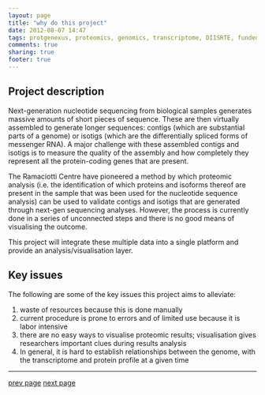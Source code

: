 ```yaml
---
layout: page
title: "why do this project"
date: 2012-08-07 14:47
tags: protgenexus, proteomics, genomics, transcriptome, DIISRTE, fundedByAustralianNationalDataService, andsApps, ap11, andsProjectDescription, andsContext, andsAims, andsObjectives
comments: true
sharing: true
footer: true
---
```


## Project description

Next-generation nucleotide sequencing from biological samples generates massive amounts of short pieces of sequence. 
These are then virtually assembled to generate longer sequences: contigs (which are substantial parts of a genome) or isotigs 
(which are the differentially spliced forms of messenger RNA). A major challenge with these assembled contigs and isotigs 
is to measure the quality of the assembly and how completely they represent all the protein-coding genes that are present. 

The Ramaciotti Centre have pioneered a method by which proteomic analysis (i.e. the identification of which proteins and
isoforms thereof are present in the sample that was been used for the nucleotide sequence analysis) can be used to validate
contigs and isotigs that are generated through next-gen sequencing analyses. However, the process is currently done in a
series of unconnected steps and there is no good means of visualising the outcome.

This project will integrate these multiple data into a single platform and provide an analysis/visualisation layer.

## Key issues

The following are some of the key issues this project aims to alleviate:
 
1. waste of resources because this is done manually
1. current procedure is prone to errors and of limited use because it is labor intensive
1. there are no easy ways to visualise proteomic results; visualisation gives researchers important clues during results analysis
1. In general, it is hard to establish relationships between the genome, with the transcriptome and protein profile at a given time 

<hr/>

[prev page](/product-team/) [next page](/users/)

